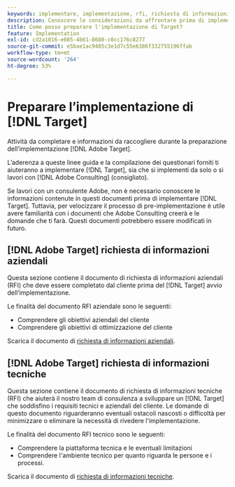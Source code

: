 ```yaml
---
keywords: implementare, implementazione, rfi, richiesta di informazioni
description: Conoscere le considerazioni da affrontare prima di implementare Adobe Target. Completa le attività necessarie e raccogli informazioni durante la preparazione per implementare Target.
title: Come posso preparare l'implementazione di Target?
feature: Implementation
exl-id: cd2a1016-e085-4b61-8680-c0cc176c8277
source-git-commit: e5bae1ac9485c3e1d7c55e6386f332755196ffab
workflow-type: tm+mt
source-wordcount: '264'
ht-degree: 53%

---
```


# Preparare l’implementazione di [!DNL Target]

Attività da completare e informazioni da raccogliere durante la preparazione dell’implementazione [!DNL Adobe Target].

L’aderenza a queste linee guida e la compilazione dei questionari forniti ti aiuteranno a implementare [!DNL Target], sia che si implementi da solo o si lavori con [!DNL Adobe Consulting] (consigliato).

Se lavori con un consulente Adobe, non è necessario conoscere le informazioni contenute in questi documenti prima di implementare [!DNL Target]. Tuttavia, per velocizzare il processo di pre-implementazione è utile avere familiarità con i documenti che Adobe Consulting creerà e le domande che ti farà. Questi documenti potrebbero essere modificati in futuro.

## [!DNL Adobe Target] richiesta di informazioni aziendali

Questa sezione contiene il documento di richiesta di informazioni aziendali (RFI) che deve essere completato dal cliente prima del [!DNL Target] avvio dell’implementazione.

Le finalità del documento RFI aziendale sono le seguenti:

* Comprendere gli obiettivi aziendali del cliente
* Comprendere gli obiettivi di ottimizzazione del cliente

Scarica il documento di [richiesta di informazioni aziendali](assets/business-rfi.docx).

## [!DNL Adobe Target] richiesta di informazioni tecniche

Questa sezione contiene il documento di richiesta di informazioni tecniche (RFI) che aiuterà il nostro team di consulenza a sviluppare un [!DNL Target] che soddisfino i requisiti tecnici e aziendali del cliente. Le domande di questo documento riguarderanno eventuali ostacoli nascosti o difficoltà per minimizzare o eliminare la necessità di rivedere l&#39;implementazione.

Le finalità del documento RFI tecnico sono le seguenti:

* Comprendere la piattaforma tecnica e le eventuali limitazioni
* Comprendere l&#39;ambiente tecnico per quanto riguarda le persone e i processi.

Scarica il documento di [richiesta di informazioni tecniche](assets/technical-rfi.docx).
